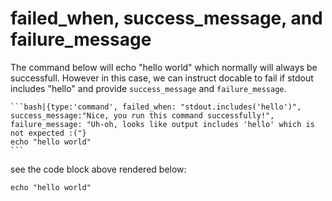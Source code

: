 # failed_when, success_message, and failure_message

The command below will echo "hello world" which normally will always be successfull. However in this case, we can instruct docable to fail if stdout includes "hello" and provide `success_message` and `failure_message`.

    ```bash|{type:'command', failed_when: "stdout.includes('hello')", success_message:"Nice, you run this command successfully!", failure_message: "Uh-oh, looks like output includes 'hello' which is not expected :("}
    echo "hello world"
    ```

see the code block above rendered below:

```bash|{type:'command', failed_when: "stdout.includes('hello')", success_message:"Nice, you run this command successfully!", failure_message: "Uh-oh, looks like output includes 'hello' which is not expected :("}
echo "hello world"
```

